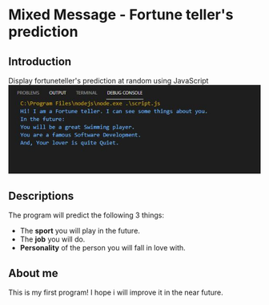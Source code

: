 # Mixed Message - Fortune teller's prediction
## Introduction
Display fortuneteller's prediction at random using JavaScript
![Screenshot](https://github.com/quis9/message-prediction/blob/main/mixed-message.JPG)
## Descriptions
The program will predict the following 3 things:
+ The **sport** you will play in the future.
+ The **job** you will do.
+ **Personality** of the person you will fall in love with.
## About me
This is my first program! I hope i will improve it in the near future.

